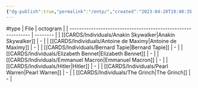 ```yaml
---
{"dg-publish":true,"permalink":"/entp/","created":"2023-04-28T19:40:35.250+02:00","updated":"2023-05-02T10:35:34.044+02:00"}
---
```


#type
| File                                                          | octogram |
| ------------------------------------------------------------- | -------- |
| [[CARDS/Individuals/Anakin Skywalker\|Anakin Skywalker]]   | \-       |
| [[CARDS/Individuals/Antoine de Maximy\|Antoine de Maximy]] | \-       |
| [[CARDS/Individuals/Bernard Tapie\|Bernard Tapie]]         | \-       |
| [[CARDS/Individuals/Elizabeth Bennet\|Elizabeth Bennet]]   | \-       |
| [[CARDS/Individuals/Emmanuel Macron\|Emmanuel Macron]]     | \-       |
| [[CARDS/Individuals/Hitler\|Hitler]]                       | \-       |
| [[CARDS/Individuals/Pearl Warren\|Pearl Warren]]           | \-       |
| [[CARDS/Individuals/The Grinch\|The Grinch]]               | \-       |

